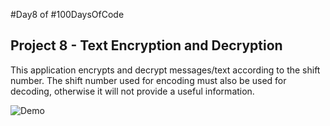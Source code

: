 #Day8 of #100DaysOfCode


## Project 8 - Text Encryption and Decryption
This application encrypts and decrypt messages/text according to the shift number.
The shift number used for encoding must also be used for decoding, otherwise it will not provide a useful information.

![Demo](https://github.com/A3AJAGBE/text-encrypt-decrypt/blob/main/cipher-vide.gif)
